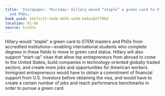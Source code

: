 ```yaml
---
title: 'Instapaper: Thursday: Hillary would “staple” a green card to STEM masters
  and PhDs…'
book_uuid: 2de71c1f-de4b-4d3b-a298-b46a182ff9bd
location: 91-96
source: kindle
---
```


Hillary would “staple” a green card to STEM masters and PhDs from accredited institutions—enabling international students who complete degrees in these fields to move to green card status. Hillary will also support “start-up” visas that allow top entrepreneurs from abroad to come to the United States, build companies in technology-oriented globally traded sectors, and create more jobs and opportunities for American workers. Immigrant entrepreneurs would have to obtain a commitment of financial support from U.S. investors before obtaining the visa, and would have to create a certain number of jobs and reach performance benchmarks in order to pursue a green card.